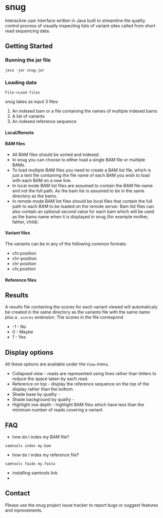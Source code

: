 snug
====

Interactive user interface written in Java built to streamline the quality control process of visually inspecting lists of variant sites called from short read sequencing data.

Getting Started
---------------

### Running the jar file
`java -jar snug.jar`

### Loading data
`File->Load files`

snug takes as input 3 files:

1. An indexed bam or a file containing the names of multiple indexed bams
2. A list of variants
3. An indexed reference sequence

#### Local/Remote


#### BAM files
+ All BAM files should be sorted and indexed.
+ In snug you can choose to either load a single BAM file or multiple BAMs.
+ To load multiple BAM files you need to create a BAM list file, which is just a text file containing the file name of each BAM you wish to load with each BAM on a new line.
+ In local mode BAM list files are assumed to contain the BAM file name and not the full path. As the bam list is assumed to be in the same directory as the bams.
+ In remote mode BAM list files should be local files that contain the full path to each BAM to be loaded on the remote server.
Bam list flies can also contain an optional second value for each bam which will be used as the bams name when it is displayed in snug (for example mother, father, child).

#### Variant files

The variants can be in any of the following common formats:

+ chr:position
+ chr-position
+ chr position
+ chr,position

#### Reference files

Results
-------
A results file containing the scores for each variant viewed will automaticaly be created in the same directory as the variants file with the same name plus a `.scores` extension.
The scores in the file correspond

+ -1 - No
+ 0  - Maybe
+ 1  - Yes


Display options
---------------
All these options are available under the `View` menu.

+ Collapsed view - reads are represented using lines rather than letters to reduce the space taken by each read.
+ Reference on top - display the reference sequence on the top of the display rather than the bottom.
+ Shade base by quality - 
+ Shade background by quality - 
+ Highlight low depth - highlight BAM files which have less than the minimum number of reads covering a variant.


FAQ
---
+ how do I index my BAM file?

`samtools index my.bam`
+ how do I index my reference file?

`samtools faidx my.fasta`
+ installing samtools link
+ 

Contact
-------
Please use the snug project issue tracker to report bugs or suggest features and inprovements.
